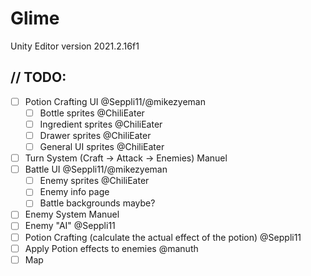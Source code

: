 # Glime

Unity Editor version 2021.2.16f1

## // TODO:
  - [ ] Potion Crafting UI @Seppli11/@mikezyeman
    - [ ] Bottle sprites @ChiliEater
    - [ ] Ingredient sprites @ChiliEater
    - [ ] Drawer sprites @ChiliEater
    - [ ] General UI sprites @ChiliEater
  - [ ] Turn System (Craft -> Attack -> Enemies) Manuel
  - [ ] Battle UI @Seppli11/@mikezyeman
    - [ ] Enemy sprites @ChiliEater
    - [ ] Enemy info page
    - [ ] Battle backgrounds maybe?
  - [ ] Enemy System  Manuel
  - [ ] Enemy "AI" @Seppli11
  - [ ] Potion Crafting (calculate the actual effect of the potion) @Seppli11
  - [ ] Apply Potion effects to enemies @manuth
  - [ ] Map 